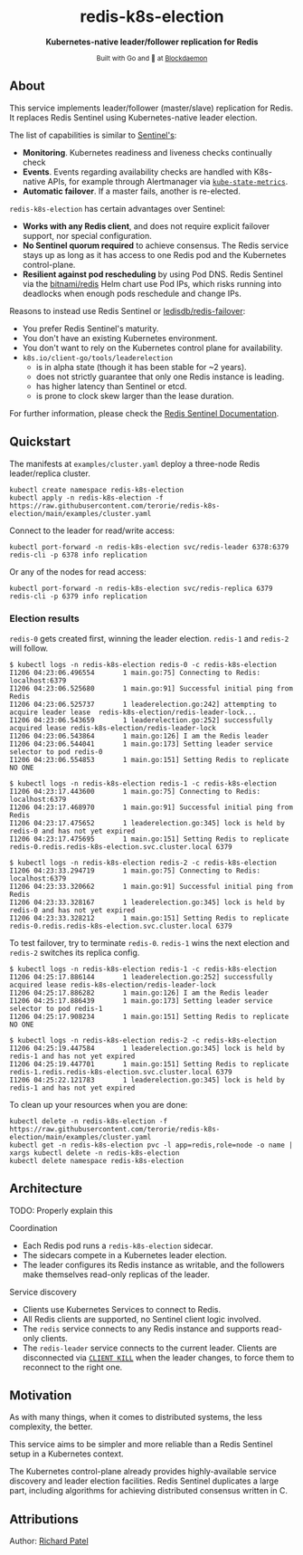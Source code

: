 <div align="center">
  <h1>redis-k8s-election</h1>
  <p>
    <strong>Kubernetes-native leader/follower replication for Redis</strong>
  </p>
  <sub>Built with Go and 👿 at <a href="https://github.com/Blockdaemon">Blockdaemon</a></sub>
</div>

## About

This service implements leader/follower (master/slave) replication for Redis.
It replaces Redis Sentinel using Kubernetes-native leader election.

The list of capabilities is similar to [Sentinel's](https://redis.io/topics/sentinel):
- **Monitoring**. Kubernetes readiness and liveness checks continually check
- **Events**. Events regarding availability checks are handled with K8s-native APIs,
  for example through Alertmanager via [`kube-state-metrics`](https://github.com/kubernetes/kube-state-metrics).
- **Automatic failover**. If a master fails, another is re-elected.

`redis-k8s-election` has certain advantages over Sentinel:
- **Works with any Redis client**, and does not require explicit failover support, nor special configuration.
- **No Sentinel quorum required** to achieve consensus.
  The Redis service stays up as long as it has access to one Redis pod and the Kubernetes control-plane.
- **Resilient against pod rescheduling** by using Pod DNS.
  Redis Sentinel via the [bitnami/redis](https://artifacthub.io/packages/helm/bitnami/redis) Helm chart
  use Pod IPs, which risks running into deadlocks when enough pods reschedule and change IPs.

Reasons to instead use Redis Sentinel or [ledisdb/redis-failover](https://github.com/ledisdb/redis-failover):
- You prefer Redis Sentinel's maturity.
- You don't have an existing Kubernetes environment.
- You don't want to rely on the Kubernetes control plane for availability.
- `k8s.io/client-go/tools/leaderelection`
  - is in alpha state (though it has been stable for ~2 years).
  - does not strictly guarantee that only one Redis instance is leading.
  - has higher latency than Sentinel or etcd.
  - is prone to clock skew larger than the lease duration.

For further information, please check the [Redis Sentinel Documentation](https://redis.io/topics/sentinel).

## Quickstart

The manifests at `examples/cluster.yaml` deploy a three-node Redis leader/replica cluster.

```shell script
kubectl create namespace redis-k8s-election
kubectl apply -n redis-k8s-election -f https://raw.githubusercontent.com/terorie/redis-k8s-election/main/examples/cluster.yaml
```

Connect to the leader for read/write access:

```shell script
kubectl port-forward -n redis-k8s-election svc/redis-leader 6378:6379
redis-cli -p 6378 info replication
```

Or any of the nodes for read access:

```shell script
kubectl port-forward -n redis-k8s-election svc/redis-replica 6379
redis-cli -p 6379 info replication
```

### Election results

`redis-0` gets created first, winning the leader election.
`redis-1` and `redis-2` will follow.

```
$ kubectl logs -n redis-k8s-election redis-0 -c redis-k8s-election
I1206 04:23:06.496554       1 main.go:75] Connecting to Redis: localhost:6379
I1206 04:23:06.525680       1 main.go:91] Successful initial ping from Redis
I1206 04:23:06.525737       1 leaderelection.go:242] attempting to acquire leader lease  redis-k8s-election/redis-leader-lock...
I1206 04:23:06.543659       1 leaderelection.go:252] successfully acquired lease redis-k8s-election/redis-leader-lock
I1206 04:23:06.543864       1 main.go:126] I am the Redis leader
I1206 04:23:06.544041       1 main.go:173] Setting leader service selector to pod redis-0
I1206 04:23:06.554853       1 main.go:151] Setting Redis to replicate NO ONE

$ kubectl logs -n redis-k8s-election redis-1 -c redis-k8s-election
I1206 04:23:17.443600       1 main.go:75] Connecting to Redis: localhost:6379
I1206 04:23:17.468970       1 main.go:91] Successful initial ping from Redis
I1206 04:23:17.475652       1 leaderelection.go:345] lock is held by redis-0 and has not yet expired
I1206 04:23:17.475695       1 main.go:151] Setting Redis to replicate redis-0.redis.redis-k8s-election.svc.cluster.local 6379

$ kubectl logs -n redis-k8s-election redis-2 -c redis-k8s-election
I1206 04:23:33.294719       1 main.go:75] Connecting to Redis: localhost:6379
I1206 04:23:33.320662       1 main.go:91] Successful initial ping from Redis
I1206 04:23:33.328167       1 leaderelection.go:345] lock is held by redis-0 and has not yet expired
I1206 04:23:33.328212       1 main.go:151] Setting Redis to replicate redis-0.redis.redis-k8s-election.svc.cluster.local 6379
```

To test failover, try to terminate `redis-0`.
`redis-1` wins the next election and `redis-2` switches its replica config.

```
$ kubectl logs -n redis-k8s-election redis-1 -c redis-k8s-election
I1206 04:25:17.886144       1 leaderelection.go:252] successfully acquired lease redis-k8s-election/redis-leader-lock
I1206 04:25:17.886282       1 main.go:126] I am the Redis leader
I1206 04:25:17.886439       1 main.go:173] Setting leader service selector to pod redis-1
I1206 04:25:17.908234       1 main.go:151] Setting Redis to replicate NO ONE

$ kubectl logs -n redis-k8s-election redis-2 -c redis-k8s-election
I1206 04:25:19.447584       1 leaderelection.go:345] lock is held by redis-1 and has not yet expired
I1206 04:25:19.447701       1 main.go:151] Setting Redis to replicate redis-1.redis.redis-k8s-election.svc.cluster.local 6379
I1206 04:25:22.121783       1 leaderelection.go:345] lock is held by redis-1 and has not yet expired
```

To clean up your resources when you are done:

```shell script
kubectl delete -n redis-k8s-election -f https://raw.githubusercontent.com/terorie/redis-k8s-election/main/examples/cluster.yaml
kubectl get -n redis-k8s-election pvc -l app=redis,role=node -o name | xargs kubectl delete -n redis-k8s-election
kubectl delete namespace redis-k8s-election
```

## Architecture

TODO: Properly explain this

Coordination

* Each Redis pod runs a `redis-k8s-election` sidecar.
* The sidecars compete in a Kubernetes leader election.
* The leader configures its Redis instance as writable,
  and the followers make themselves read-only replicas of the leader. 

Service discovery

* Clients use Kubernetes Services to connect to Redis.
* All Redis clients are supported, no Sentinel client logic involved.
* The `redis` service connects to any Redis instance and supports read-only clients.
* The `redis-leader` service connects to the current leader.
  Clients are disconnected via [`CLIENT KILL`](https://redis.io/commands/client-kill)
  when the leader changes, to force them to reconnect to the right one.

## Motivation

As with many things, when it comes to distributed systems, the less complexity, the better.

This service aims to be simpler and more reliable than a Redis Sentinel setup in a Kubernetes context.

The Kubernetes control-plane already provides highly-available service discovery
and leader election facilities. Redis Sentinel duplicates a large part, including
algorithms for achieving distributed consensus written in C.

## Attributions

Author: [Richard Patel](https://github.com/terorie)
